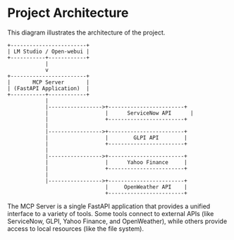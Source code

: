 # Project Architecture

This diagram illustrates the architecture of the project.

```
+------------------------+
| LM Studio / Open-webui |
+-----------+------------+
            |
            v
+------------------------+
|       MCP Server       |
| (FastAPI Application)  |
+-----------+------------+
            |
            |----------------->+------------------------+
            |                  |      ServiceNow API      |
            |                  +------------------------+
            |
            |----------------->+------------------------+
            |                  |        GLPI API        |
            |                  +------------------------+
            |
            |----------------->+------------------------+
            |                  |      Yahoo Finance     |
            |                  +------------------------+
            |
            |----------------->+------------------------+
                               |     OpenWeather API    |
                               +------------------------+
```

The MCP Server is a single FastAPI application that provides a unified interface to a variety of tools. Some tools connect to external APIs (like ServiceNow, GLPI, Yahoo Finance, and OpenWeather), while others provide access to local resources (like the file system).